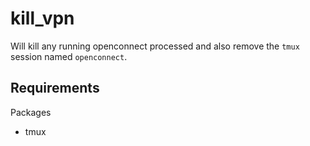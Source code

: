 kill_vpn
========

Will kill any running openconnect processed
and also remove the `tmux` session named `openconnect`.

Requirements
------------

Packages

- tmux
